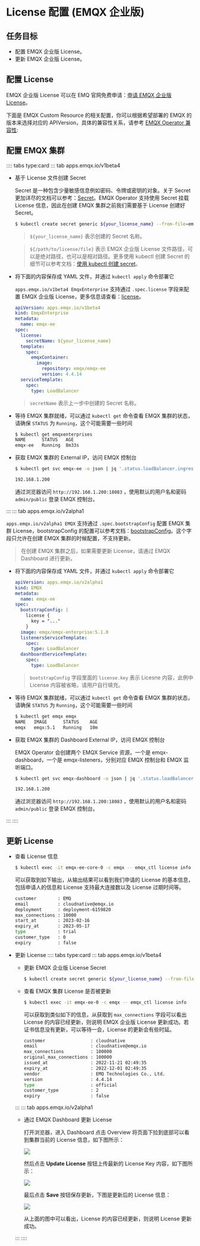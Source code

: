 # License 配置 (EMQX 企业版)

## 任务目标

- 配置 EMQX 企业版 License。
- 更新 EMQX 企业版 License。

## 配置 License

EMQX 企业版 License 可以在 EMQ 官网免费申请：[申请 EMQX 企业版 License](https://www.emqx.com/zh/apply-licenses/emqx)。

下面是 EMQX Custom Resource 的相关配置，你可以根据希望部署的 EMQX 的版本来选择对应的 APIVersion，具体的兼容性关系，请参考 [EMQX Operator 兼容性](../index.md):

## 配置 EMQX 集群

:::: tabs type:card
::: tab apps.emqx.io/v1beta4

+ 基于 License 文件创建 Secret

  Secret 是一种包含少量敏感信息例如密码、令牌或密钥的对象。关于 Secret 更加详尽的文档可以参考：[Secret](https://kubernetes.io/zh-cn/docs/concepts/configuration/secret/)。EMQX Operator 支持使用 Secret 挂载 License 信息，因此在创建 EMQX 集群之前我们需要基于 License 创建好 Secret。

  ```bash
  $ kubectl create secret generic ${your_license_name} --from-file=emqx.lic=${/path/to/license/file}
  ```

  > `${your_license_name}` 表示创建的 Secret 名称。

  > `${/path/to/license/file}` 表示 EMQX 企业版 License 文件路径，可以是绝对路径，也可以是相对路径。更多使用 kubectl 创建 Secret 的细节可以参考文档：[使用 kubectl 创建 secret](https://kubernetes.io/zh-cn/docs/tasks/configmap-secret/managing-secret-using-kubectl/)。

+ 将下面的内容保存成 YAML 文件，并通过 `kubectl apply` 命令部署它

  `apps.emqx.io/v1beta4 EmqxEnterprise` 支持通过 `.spec.license` 字段来配置 EMQX 企业版 License，更多信息请查看：[license](../reference/v1beta4-reference.md#emqxlicense)。

  ```yaml
  apiVersion: apps.emqx.io/v1beta4
  kind: EmqxEnterprise
  metadata:
    name: emqx-ee
  spec:
    license:
      secretName: ${your_license_name}
    template:
      spec:
        emqxContainer:
          image:
            repository: emqx/emqx-ee
            version: 4.4.14
    serviceTemplate:
      spec:
        type: LoadBalancer
  ```
  > `secretName` 表示上一步中创建的 Secret 名称。

+ 等待 EMQX 集群就绪，可以通过 `kubectl get` 命令查看 EMQX 集群的状态，请确保 `STATUS` 为 `Running`，这个可能需要一些时间

  ```bash
  $ kubectl get emqxenterprises
  NAME      STATUS   AGE
  emqx-ee   Running  8m33s
  ```

+ 获取 EMQX 集群的 External IP，访问 EMQX 控制台

  ```bash
  $ kubectl get svc emqx-ee -o json | jq '.status.loadBalancer.ingress[0].ip'

  192.168.1.200
  ```
  通过浏览器访问 `http://192.168.1.200:18083` ，使用默认的用户名和密码 `admin/public` 登录 EMQX 控制台。

:::
::: tab apps.emqx.io/v2alpha1

`apps.emqx.io/v2alpha1 EMQX` 支持通过 `.spec.bootstrapConfig` 配置 EMQX 集群 License，bootstrapConfig 的配置可以参考文档：[bootstrapConfig](https://www.emqx.io/docs/zh/v5.0/admin/cfg.html)。这个字段只允许在创建 EMQX 集群的时候配置，不支持更新。

> 在创建 EMQX 集群之后，如果需要更新 License，请通过 EMQX Dashboard 进行更新。

+ 将下面的内容保存成 YAML 文件，并通过 `kubectl apply` 命令部署它

  ```yaml
  apiVersion: apps.emqx.io/v2alpha1
  kind: EMQX
  metadata:
    name: emqx-ee
  spec:
    bootstrapConfig: |
      license {
        key = "..."
      }
    image: emqx/emqx-enterprise:5.1.0
    listenersServiceTemplate:
      spec:
        type: LoadBalancer
    dashboardServiceTemplate:
      spec:
        type: LoadBalancer
  ```

  > `bootstrapConfig` 字段里面的 `license.key` 表示 Licesne 内容，此例中 License 内容被省略，请用户自行填充。

+ 等待 EMQX 集群就绪，可以通过 `kubectl get` 命令查看 EMQX 集群的状态，请确保 `STATUS` 为 `Running`，这个可能需要一些时间

  ```bash
  $ kubectl get emqx emqx
  NAME   IMAGE      STATUS    AGE
  emqx   emqx:5.1   Running   10m
  ```

+ 获取 EMQX 集群的 Dashboard External IP，访问 EMQX 控制台

  EMQX Operator 会创建两个 EMQX Service 资源，一个是 emqx-dashboard，一个是 emqx-listeners，分别对应 EMQX 控制台和 EMQX 监听端口。

  ```bash
  $ kubectl get svc emqx-dashboard -o json | jq '.status.loadBalancer.ingress[0].ip'

  192.168.1.200
  ```

  通过浏览器访问 `http://192.168.1.200:18083` ，使用默认的用户名和密码 `admin/public` 登录 EMQX 控制台。

:::
::::

## 更新 License

+ 查看 License 信息

  ```bash
  $ kubectl exec -it emqx-ee-core-0 -c emqx -- emqx_ctl license info
  ```

  可以获取到如下输出，从输出结果可以看到我们申请的 License 的基本信息，包括申请人的信息和 License 支持最大连接数以及 License 过期时间等。

  ```bash
  customer        : EMQ
  email           : cloudnative@emqx.io
  deployment      : deployment-6159820
  max_connections : 10000
  start_at        : 2023-02-16
  expiry_at       : 2023-05-17
  type            : trial
  customer_type   : 0
  expiry          : false
  ```

+ 更新 License
  :::: tabs type:card
  ::: tab apps.emqx.io/v1beta4

  + 更新 EMQX 企业版 License Secret

    ```bash
    $ kubectl create secret generic ${your_license_name} --from-file=emqx.lic=${/path/to/license/file} --dry-run -o yaml | kubectl apply -f -
    ```
  + 查看 EMQX 集群 License 是否被更新

    ```bash
    $ kubectl exec -it emqx-ee-0 -c emqx -- emqx_ctl license info
    ```

    可以获取到类似如下的信息，从获取到 `max_connections` 字段可以看出 License 的内容已经更新，则说明 EMQX 企业版 License 更新成功。若证书信息没有更新，可以等待一会，License 的更新会有些时延。

    ```bash
    customer                 : cloudnative
    email                    : cloudnative@emqx.io
    max_connections          : 100000
    original_max_connections : 100000
    issued_at                : 2022-11-21 02:49:35
    expiry_at                : 2022-12-01 02:49:35
    vendor                   : EMQ Technologies Co., Ltd.
    version                  : 4.4.14
    type                     : official
    customer_type            : 2
    expiry                   : false
    ```
  :::
  ::: tab apps.emqx.io/v2alpha1

  + 通过 EMQX Dashboard 更新 License

    打开浏览器，进入 Dashboard 点击 Overview 将页面下拉到底部可以看到集群当前的 License 信息，如下图所示：

    ![](./assets/configure-emqx-license/emqx-dashboard-license.png)

    然后点击 **Update License** 按钮上传最新的 License Key 内容，如下图所示：

    ![](./assets/configure-emqx-license/emqx-license-upload.png)

    最后点击 **Save** 按钮保存更新，下图是更新后的 License 信息：

    ![](./assets/configure-emqx-license/emqx-license-update.png)

    从上面的图中可以看出，License 的内容已经更新，则说明 License 更新成功。

  :::
  ::::
